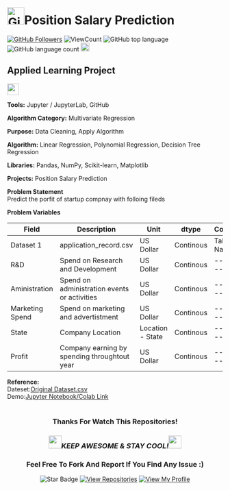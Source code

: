 # <a href="https://github.com/bdfd"><img height=40 src="https://cdn.jsdelivr.net/gh/bdfd/Personal_Image_Repo/4.Stamp/BDFD_Stamp.png" alt="GitHub Followers" /></a>Position Salary Prediction

<a href="https://github.com/bdfd"><img src="https://img.shields.io/github/followers/bdfd?label=Follow%20Me&logo=github" alt="GitHub Followers" /></a>
![ViewCount](https://views.whatilearened.today/views/github/bdfd/Portfolio_Project_12OP-Position_Salary_Prediction.svg?cache=remove)
![GitHub top language](https://img.shields.io/github/languages/top/bdfd/Portfolio_Project_12OP-Position_Salary_Prediction?style=flat)
![GitHub language count](https://img.shields.io/github/languages/count/bdfd/Portfolio_Project_12OP-Position_Salary_Prediction?style=flat)
<img height=20 src="https://cdn.jsdelivr.net/gh/bdfd/Personal_Image_Repo/7.Color-Icon/Status/Finish.svg" alt="bdfd" />

## Applied Learning Project

<img height="27" src="https://img.shields.io/badge/Prediction using Supervised ML -Level  Beginner-green.svg?&style=for-the-badge&logo=TheSparksFoundation&logoColor=red" />

**Tools:** Jupyter / JupyterLab, GitHub

**Algorithm Category:** Multivariate Regression

**Purpose:** Data Cleaning, Apply Algorithm

**Algorithm:** Linear Regression, Polynomial Regression, Decision Tree Regression

**Libraries:** Pandas, NumPy, Scikit-learn, Matplotlib

**Projects:** Position Salary Prediction

**Problem Statement**  
Predict the porfit of startup compnay with folloing fileds

**Problem Variables**

| Field           | Description                                  | Unit             | dtype     | Comments   |
| --------------- | -------------------------------------------- | ---------------- | --------- | ---------- |
| Dataset 1       | application_record.csv                       | US Dollar        | Continous | Table Name |
| R&D             | Spend on Research and Development            | US Dollar        | Continous | ---------- |
| Aministration   | Spend on administration events or activities | US Dollar        | Continous | ---------- |
| Marketing Spend | Spend on marketing and advertistment         | US Dollar        | Continous | ---------- |
| State           | Company Location                             | Location - State | Continous | ---------- |
| Profit          | Company earning by spending throughtout year | US Dollar        | Continous | ---------- |

**Reference:**  
Dateset:<a href="https://raw.githubusercontent.com/bdfd/Portfolio_Project_12OP-Position_Salary_Prediction/main/dataset/Position_Salaries.csv">Original Dataset.csv</a>  
Demo:<a href="https://github.com/bdfd/Portfolio_Project_12OP-Position_Salary_Prediction/blob/main/Position_Salary_Prediction.ipynb">Jupyter Notebook/Colab Link</a>  
<br>

<div align="center">

### Thanks For Watch This Repositories!

### <img src="https://media.giphy.com/media/WUlplcMpOCEmTGBtBW/giphy.gif" width="30"><i>KEEP AWESOME & STAY COOL!</i><img src="https://media.giphy.com/media/WUlplcMpOCEmTGBtBW/giphy.gif" width="30">

### Feel Free To Fork And Report If You Find Any Issue :)

![Star Badge](https://img.shields.io/static/v1?label=%F0%9F%8C%9F&message=If%20Useful&style=style=flat&color=BC4E99)
[![View Repositories](https://img.shields.io/badge/View-My_Repositories-blue?logo=GitHub)](https://github.com/bdfd?tab=repositories)
[![View My Profile](https://img.shields.io/badge/View-My_Profile-green?logo=GitHub)](https://github.com/bdfd)

</div>
